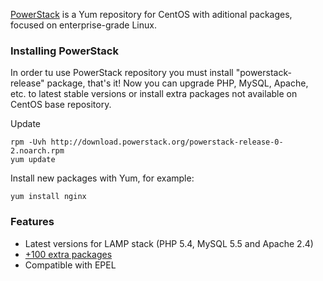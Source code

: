 [PowerStack](http://powerstack.org) is a Yum repository for CentOS with aditional packages, focused on enterprise-grade Linux.



### Installing PowerStack

In order tu use PowerStack repository you must install "powerstack-release" package, that's it! Now you can upgrade PHP, MySQL, Apache, etc. to latest stable versions or install extra packages not available on CentOS base repository.

Update

    rpm -Uvh http://download.powerstack.org/powerstack-release-0-2.noarch.rpm
    yum update

Install new packages with Yum, for example:

    yum install nginx



### Features

* Latest versions for LAMP stack (PHP 5.4, MySQL 5.5 and Apache 2.4)
* [+100 extra packages](http://wiki.powerstack.org/Packages)
* Compatible with EPEL
